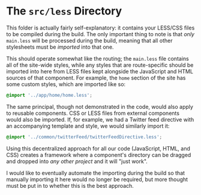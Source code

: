 # The `src/less` Directory

This folder is actually fairly self-explanatory: it contains your LESS/CSS files
to be compiled during the build. The only important thing to note is that *only*
`main.less` will be processed during the build, meaning that all other
stylesheets must be *imported* into that one.

This should operate somewhat like the routing; the `main.less` file contains all
of the site-wide styles, while any styles that are route-specific should be
imported into here from LESS files kept alongside the JavaScript and HTML
sources of that component. For example, the `home` section of the site has some
custom styles, which are imported like so:

```css
@import '../app/home/home.less';
```

The same principal, though not demonstrated in the code, would also apply to
reusable components. CSS or LESS files from external components would also be
imported. If, for example, we had a Twitter feed directive with an accompanying
template and style, we would similarly import it:

```css
@import '../common/twitterFeed/twitterFeedDirective.less';
```

Using this decentralized approach for all our code (JavaScript, HTML, and CSS)
creates a framework where a component's directory can be dragged and dropped
into *any other project* and it will "just work".

I would like to eventually automate the importing during the build so that
manually importing it here would no longer be required, but more thought must be
put in to whether this is the best approach.
